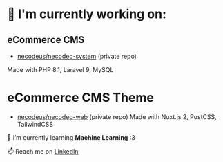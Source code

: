 # 🔭 I'm currently working on:

## eCommerce CMS
- [necodeus/necodeo-system](https://github.com/necodeus/necodeo-system) (private repo)

Made with PHP 8.1, Laravel 9, MySQL

# eCommerce CMS Theme
- [necodeus/necodeo-web](https://github.com/necodeus/necodeo-web) (private repo)
Made with Nuxt.js 2, PostCSS, TailwindCSS


🌱 I’m currently learning **Machine Learning** :3

📫 Reach me on [LinkedIn](https://www.linkedin.com/in/smulewicz/)
